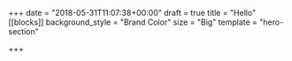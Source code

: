 +++
date = "2018-05-31T11:07:38+00:00"
draft = true
title = "Hello"
[[blocks]]
background_style = "Brand Color"
size = "Big"
template = "hero-section"

+++
